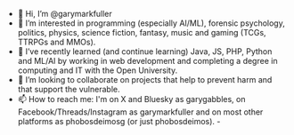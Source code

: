 - 👋 Hi, I’m @garymarkfuller
- 👀 I’m interested in programming (especially AI/ML), forensic psychology, politics, physics, science fiction, fantasy, music and gaming (TCGs, TTRPGs and MMOs).
- 🌱 I’ve recently learned (and continue learning) Java, JS, PHP, Python and ML/AI by working in web development and completing a degree in computing and IT with the Open University.
- 💞️ I’m looking to collaborate on projects that help to prevent harm and that support the vulnerable.
- 📫 How to reach me: I'm on X and Bluesky as garygabbles, on Facebook/Threads/Instagram as garymarkfuller and on most other platforms as phobosdeimosg (or just phobosdeimos). - 

<!---
garymarkfuller/garymarkfuller is a ✨ special ✨ repository because its `README.md` (this file) appears on your GitHub profile.
You can click the Preview link to take a look at your changes.
--->
